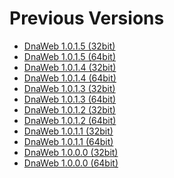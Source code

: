 <h1 id="download">Previous Versions</h1>

<ul>

<li><a href="Releases/DnaWeb-1.0.1.5-Release-x86.msi">DnaWeb 1.0.1.5 (32bit)</a></li>

<li><a href="Releases/DnaWeb-1.0.1.5-Release-x64.msi">DnaWeb 1.0.1.5 (64bit)</a></li>

<li><a href="Releases/DnaWeb-1.0.1.4-Release-x86.msi">DnaWeb 1.0.1.4 (32bit)</a></li>

<li><a href="Releases/DnaWeb-1.0.1.4-Release-x64.msi">DnaWeb 1.0.1.4 (64bit)</a></li>

<li><a href="Releases/DnaWeb-1.0.1.3-Release-x86.msi">DnaWeb 1.0.1.3 (32bit)</a></li>

<li><a href="Releases/DnaWeb-1.0.1.3-Release-x64.msi">DnaWeb 1.0.1.3 (64bit)</a></li>

<li><a href="Releases/DnaWeb-1.0.1.2-Release-x86.msi">DnaWeb 1.0.1.2 (32bit)</a></li>

<li><a href="Releases/DnaWeb-1.0.1.2-Release-x64.msi">DnaWeb 1.0.1.2 (64bit)</a></li>

<li><a href="Releases/DnaWeb-1.0.1.1-Release-x86.msi">DnaWeb 1.0.1.1 (32bit)</a></li>

<li><a href="Releases/DnaWeb-1.0.1.1-Release-x64.msi">DnaWeb 1.0.1.1 (64bit)</a></li>

<li><a href="Releases/DnaWeb-1.0.0.0-Release-x86.msi">DnaWeb 1.0.0.0 (32bit)</a></li>

<li><a href="Releases/DnaWeb-1.0.0.0-Release-x64.msi">DnaWeb 1.0.0.0 (64bit)</a></li>

</ul>

